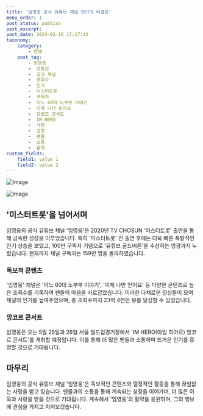 ```yaml
---
title: '임영웅 공식 유튜브 채널 인기의 비결은'
menu_order: 1
post_status: publish
post_excerpt: 
post_date: 2024-02-16 17:17:43
taxonomy:
    category:
        - 연예
    post_tag:
        - 임영웅
        -  유튜브
        -  공식 채널
        -  조회수
        -  인기
        -  미스터트롯
        -  구독자
        -  어느 60대 노부부 이야기
        -  이제 나만 믿어요
        -  앙코르 콘서트
        -  IM HERO
        -  사랑
        -  성장
        -  팬들
        -  소통
        -  활약
custom_fields:
    field1: value 1
    field2: value 2
---
```


![Image](https://mimgnews.pstatic.net/image/311/2024/02/11/0001690510_001_20240211085106870.jpg?type=w540)

![Image](https://ssl.pstatic.net/mimgnews/image/311/2024/02/11/0001690510_002_20240211085106914.jpg?type=w540)

## '미스터트롯'을 넘어서며
임영웅의 공식 유튜브 채널 '임영웅'은 2020년 TV CHOSUN '미스터트롯' 출연을 통해 급속한 성장을 이루었습니다. 특히 '미스터트롯' 진 출연 후에는 더욱 빠른 폭발적인 인기 상승을 보였고, 100만 구독자 기념으로 '유튜브 골드버튼'을 수상하는 영광까지 누렸습니다. 현재까지 채널 구독자는 159만 명을 돌파하였습니다.
### 독보적 콘텐츠
'임영웅' 채널은 '어느 60대 노부부 이야기', '이제 나만 믿어요' 등 다양한 콘텐츠로 높은 조회수를 기록하며 팬들의 마음을 사로잡았습니다. 이러한 다채로운 영상들이 모여 채널의 인기를 높여주었으며, 총 조회수까지 23억 4천만 뷰를 달성할 수 있었습니다.
### 앙코르 콘서트
임영웅은 오는 5월 25일과 26일 서울 월드컵경기장에서 'IM HERO(아임 히어로) 앙코르 콘서트'를 개최할 예정입니다. 이를 통해 더 많은 팬들과 소통하며 뜨거운 인기를 증명할 것으로 기대됩니다.
## 마무리
임영웅의 공식 유튜브 채널 '임영웅'은 독보적인 콘텐츠와 열정적인 활동을 통해 끊임없는 사랑을 받고 있습니다. 팬들과의 소통을 통해 계속되는 성장을 이어가며, 더 많은 이목과 사랑을 받을 것으로 기대됩니다. 계속해서 '임영웅'의 활약을 응원하며, 그의 행보에 관심을 가지고 지켜보겠습니다.
